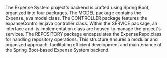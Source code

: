 The Expense System project's backend is crafted using Spring Boot, organized into four packages. The MODEL package contains the Expense.java model class.
The CONTROLLER package features the expanseController.java controller class. Within the SERVICE package, an interface and its implementation class are housed to manage the project's services.
The REPOSITORY package encapsulates the ExpenseRepo.class for handling repository operations. This structure ensures a modular and organized approach, facilitating efficient development
and maintenance of the Spring Boot-based Expense System backend.
